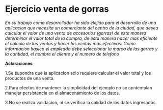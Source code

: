 # Ejercicio venta de gorras
*En su trabajo como desarrollador ha sido elejido para el desarrollo de una aplicacion que necesita un comerciante del centro de la ciudad, que desea calcular el valor de una venta de accesorios (gorras) de esta manera determinar el valor total de la compra, de esta manera hacer mas eficiente el calculo de las ventas y hacer las ventas mas efectivas.*
*Como informacion basica el empleado debe seleccionar la marca de las gorras y la cantidad, el nombre el cliente y el numero de telefono*

**Aclaraciones**

1.Se supondra que la aplicacion solo requiere calcular el valor total y los productos de una venta.

2.Para efectos de mantener la simplicidad del ejemplo no se contemplan manejar persistencia en el almacenamiento de los datos.

3.No se realiza validacion, ni se verifica la calidad de los datos ingresados.


